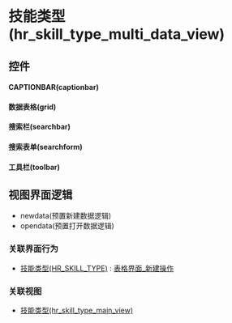 # 技能类型(hr_skill_type_multi_data_view)  <!-- {docsify-ignore-all} -->



## 控件
#### CAPTIONBAR(captionbar)
#### 数据表格(grid)
#### 搜索栏(searchbar)
#### 搜索表单(searchform)
#### 工具栏(toolbar)

## 视图界面逻辑
  * newdata(预置新建数据逻辑)
  * opendata(预置打开数据逻辑)


### 关联界面行为
  * [技能类型(HR_SKILL_TYPE)](module/hr/hr_skill_type) : [表格界面_新建操作](module/hr/hr_skill_type#界面行为)

### 关联视图
  * [技能类型(hr_skill_type_main_view)](app/view/hr_skill_type_main_view)

<script>
 const { createApp } = Vue
  createApp({
    data() {
      return {

      }
    }
  }).use(ElementPlus).mount('#app')
</script>